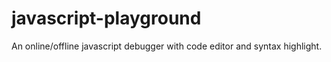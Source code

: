 # javascript-playground
An online/offline javascript debugger with code editor and syntax highlight.
